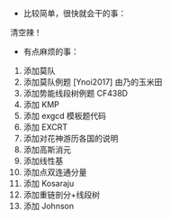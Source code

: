 - 比较简单，很快就会干的事：

清空辣！

- 有点麻烦的事：

1. 添加莫队
1. 添加莫队例题 [Ynoi2017] 由乃的玉米田
1. 添加势能线段树例题 CF438D
1. 添加 KMP
1. 添加 exgcd 模板题代码
1. 添加 EXCRT
1. 添加对花神游历各国的说明
1. 添加高斯消元
1. 添加线性基
1. 添加点双连通分量
1. 添加 Kosaraju
1. 添加重链剖分+线段树
1. 添加 Johnson